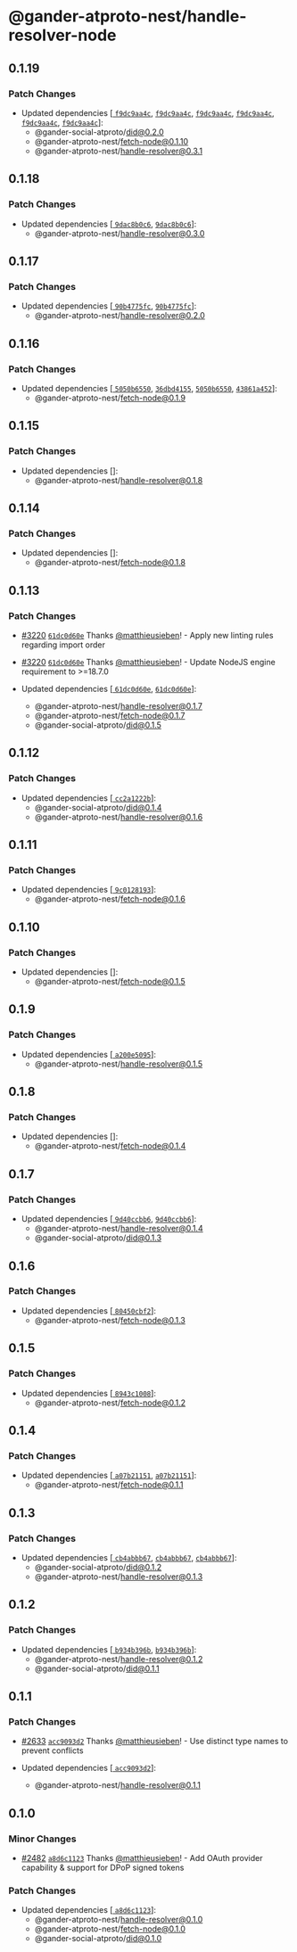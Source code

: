 # @gander-atproto-nest/handle-resolver-node

## 0.1.19

### Patch Changes

- Updated dependencies [[
  `f9dc9aa4c`](https://github.com/bluesky-social/atproto/commit/f9dc9aa4c9eaf2f82d140fbf011a9015e7f1a00d), [
  `f9dc9aa4c`](https://github.com/bluesky-social/atproto/commit/f9dc9aa4c9eaf2f82d140fbf011a9015e7f1a00d), [
  `f9dc9aa4c`](https://github.com/bluesky-social/atproto/commit/f9dc9aa4c9eaf2f82d140fbf011a9015e7f1a00d), [
  `f9dc9aa4c`](https://github.com/bluesky-social/atproto/commit/f9dc9aa4c9eaf2f82d140fbf011a9015e7f1a00d), [
  `f9dc9aa4c`](https://github.com/bluesky-social/atproto/commit/f9dc9aa4c9eaf2f82d140fbf011a9015e7f1a00d), [
  `f9dc9aa4c`](https://github.com/bluesky-social/atproto/commit/f9dc9aa4c9eaf2f82d140fbf011a9015e7f1a00d)]:
    - @gander-social-atproto/did@0.2.0
    - @gander-atproto-nest/fetch-node@0.1.10
    - @gander-atproto-nest/handle-resolver@0.3.1

## 0.1.18

### Patch Changes

- Updated dependencies [[
  `9dac8b0c6`](https://github.com/bluesky-social/atproto/commit/9dac8b0c600520ecb0066ac104787b27668dea47), [
  `9dac8b0c6`](https://github.com/bluesky-social/atproto/commit/9dac8b0c600520ecb0066ac104787b27668dea47)]:
    - @gander-atproto-nest/handle-resolver@0.3.0

## 0.1.17

### Patch Changes

- Updated dependencies [[
  `90b4775fc`](https://github.com/bluesky-social/atproto/commit/90b4775fc9c6959171bc12b961ce9421cc14d6ee), [
  `90b4775fc`](https://github.com/bluesky-social/atproto/commit/90b4775fc9c6959171bc12b961ce9421cc14d6ee)]:
    - @gander-atproto-nest/handle-resolver@0.2.0

## 0.1.16

### Patch Changes

- Updated dependencies [[
  `5050b6550`](https://github.com/bluesky-social/atproto/commit/5050b6550e07e71b0a524eda0b71b837583294d4), [
  `36dbd4155`](https://github.com/bluesky-social/atproto/commit/36dbd41551f74052a3f584719a1a7edd86eca201), [
  `5050b6550`](https://github.com/bluesky-social/atproto/commit/5050b6550e07e71b0a524eda0b71b837583294d4), [
  `43861a452`](https://github.com/bluesky-social/atproto/commit/43861a452b70268e738ef12033297cddacbe25d4)]:
    - @gander-atproto-nest/fetch-node@0.1.9

## 0.1.15

### Patch Changes

- Updated dependencies []:
    - @gander-atproto-nest/handle-resolver@0.1.8

## 0.1.14

### Patch Changes

- Updated dependencies []:
    - @gander-atproto-nest/fetch-node@0.1.8

## 0.1.13

### Patch Changes

- [#3220](https://github.com/bluesky-social/atproto/pull/3220) [
  `61dc0d60e`](https://github.com/bluesky-social/atproto/commit/61dc0d60e19b88c6427a54c6d95a391b5f4da7bd)
  Thanks [@matthieusieben](https://github.com/matthieusieben)! - Apply new linting rules regarding import order

- [#3220](https://github.com/bluesky-social/atproto/pull/3220) [
  `61dc0d60e`](https://github.com/bluesky-social/atproto/commit/61dc0d60e19b88c6427a54c6d95a391b5f4da7bd)
  Thanks [@matthieusieben](https://github.com/matthieusieben)! - Update NodeJS engine requirement to >=18.7.0

- Updated dependencies [[
  `61dc0d60e`](https://github.com/bluesky-social/atproto/commit/61dc0d60e19b88c6427a54c6d95a391b5f4da7bd), [
  `61dc0d60e`](https://github.com/bluesky-social/atproto/commit/61dc0d60e19b88c6427a54c6d95a391b5f4da7bd)]:
    - @gander-atproto-nest/handle-resolver@0.1.7
    - @gander-atproto-nest/fetch-node@0.1.7
    - @gander-social-atproto/did@0.1.5

## 0.1.12

### Patch Changes

- Updated dependencies [[
  `cc2a1222b`](https://github.com/bluesky-social/atproto/commit/cc2a1222bd2b8ddd70d70dad174c1c63246a2d87)]:
    - @gander-social-atproto/did@0.1.4
    - @gander-atproto-nest/handle-resolver@0.1.6

## 0.1.11

### Patch Changes

- Updated dependencies [[
  `9c0128193`](https://github.com/bluesky-social/atproto/commit/9c01281931a371304bcfa465005d7363c003bc5f)]:
    - @gander-atproto-nest/fetch-node@0.1.6

## 0.1.10

### Patch Changes

- Updated dependencies []:
    - @gander-atproto-nest/fetch-node@0.1.5

## 0.1.9

### Patch Changes

- Updated dependencies [[
  `a200e5095`](https://github.com/bluesky-social/atproto/commit/a200e50951d297c3f9670e96027262196bc29b0b)]:
    - @gander-atproto-nest/handle-resolver@0.1.5

## 0.1.8

### Patch Changes

- Updated dependencies []:
    - @gander-atproto-nest/fetch-node@0.1.4

## 0.1.7

### Patch Changes

- Updated dependencies [[
  `9d40ccbb6`](https://github.com/bluesky-social/atproto/commit/9d40ccbb69103fae9aae7e3cec31e9b3116f3ba2), [
  `9d40ccbb6`](https://github.com/bluesky-social/atproto/commit/9d40ccbb69103fae9aae7e3cec31e9b3116f3ba2)]:
    - @gander-atproto-nest/handle-resolver@0.1.4
    - @gander-social-atproto/did@0.1.3

## 0.1.6

### Patch Changes

- Updated dependencies [[
  `80450cbf2`](https://github.com/bluesky-social/atproto/commit/80450cbf2ca27967ee9fe1a5f4bc590b26f1e6b2)]:
    - @gander-atproto-nest/fetch-node@0.1.3

## 0.1.5

### Patch Changes

- Updated dependencies [[
  `8943c1008`](https://github.com/bluesky-social/atproto/commit/8943c10082702bbc0fc150237c6cc421251afd51)]:
    - @gander-atproto-nest/fetch-node@0.1.2

## 0.1.4

### Patch Changes

- Updated dependencies [[
  `a07b21151`](https://github.com/bluesky-social/atproto/commit/a07b21151f1850340c4b7797ebb11521b1a6cdf3), [
  `a07b21151`](https://github.com/bluesky-social/atproto/commit/a07b21151f1850340c4b7797ebb11521b1a6cdf3)]:
    - @gander-atproto-nest/fetch-node@0.1.1

## 0.1.3

### Patch Changes

- Updated dependencies [[
  `cb4abbb67`](https://github.com/bluesky-social/atproto/commit/cb4abbb673c69a8a89b49dca5c038f3da2153c6c), [
  `cb4abbb67`](https://github.com/bluesky-social/atproto/commit/cb4abbb673c69a8a89b49dca5c038f3da2153c6c), [
  `cb4abbb67`](https://github.com/bluesky-social/atproto/commit/cb4abbb673c69a8a89b49dca5c038f3da2153c6c)]:
    - @gander-social-atproto/did@0.1.2
    - @gander-atproto-nest/handle-resolver@0.1.3

## 0.1.2

### Patch Changes

- Updated dependencies [[
  `b934b396b`](https://github.com/bluesky-social/atproto/commit/b934b396b13ba32bf2bf7e75ecdf6871e5f310dd), [
  `b934b396b`](https://github.com/bluesky-social/atproto/commit/b934b396b13ba32bf2bf7e75ecdf6871e5f310dd)]:
    - @gander-atproto-nest/handle-resolver@0.1.2
    - @gander-social-atproto/did@0.1.1

## 0.1.1

### Patch Changes

- [#2633](https://github.com/bluesky-social/atproto/pull/2633) [
  `acc9093d2`](https://github.com/bluesky-social/atproto/commit/acc9093d2845eba02b68fb2f9db33e4f1b59bb10)
  Thanks [@matthieusieben](https://github.com/matthieusieben)! - Use distinct type names to prevent conflicts

- Updated dependencies [[
  `acc9093d2`](https://github.com/bluesky-social/atproto/commit/acc9093d2845eba02b68fb2f9db33e4f1b59bb10)]:
    - @gander-atproto-nest/handle-resolver@0.1.1

## 0.1.0

### Minor Changes

- [#2482](https://github.com/bluesky-social/atproto/pull/2482) [
  `a8d6c1123`](https://github.com/bluesky-social/atproto/commit/a8d6c112359f5c4c0cfbe2df63443ed275f2a646)
  Thanks [@matthieusieben](https://github.com/matthieusieben)! - Add OAuth provider capability & support for DPoP signed
  tokens

### Patch Changes

- Updated dependencies [[
  `a8d6c1123`](https://github.com/bluesky-social/atproto/commit/a8d6c112359f5c4c0cfbe2df63443ed275f2a646)]:
    - @gander-atproto-nest/handle-resolver@0.1.0
    - @gander-atproto-nest/fetch-node@0.1.0
    - @gander-social-atproto/did@0.1.0
